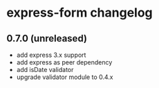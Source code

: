 # express-form changelog

## 0.7.0 (unreleased)
* add express 3.x support
* add express as peer dependency
* add isDate validator
* upgrade validator module to 0.4.x
